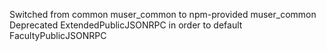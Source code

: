 Switched from common muser_common to npm-provided muser_common
Deprecated ExtendedPublicJSONRPC in order to default FacultyPublicJSONRPC